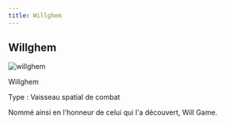 ```yaml
---
title: Willghem
---
```


Willghem
--------

![willghem](/images/stories/saga/turnagundam/ms/terriens/willghem.png)


Willghem


Type : Vaisseau spatial de combat


Nommé ainsi en l'honneur de celui qui l'a découvert, Will Game.

